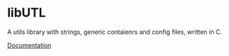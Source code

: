 # libUTL

A utils library with strings, generic contaienrs and config files, written in C.

[Documentation](./doc/utl.md)
